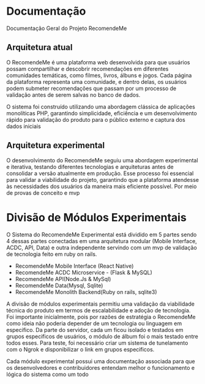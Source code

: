 # Documentação 
Documentação Geral do Projeto RecomendeMe 



## Arquitetura atual

O RecomendeMe é uma plataforma web desenvolvida para que usuários possam compartilhar e descobrir recomendações em diferentes comunidades temáticas, como filmes, livros, álbuns e jogos. Cada página da plataforma representa uma comunidade, e dentro delas, os usuários podem submeter recomendações que passam por um processo de validação antes de serem salvas no banco de dados.

O sistema foi construído utilizando uma abordagem clássica de aplicações monolíticas PHP, garantindo simplicidade, eficiência e um desenvolvimento rápido para validação do produto para o público externo e captura dos dados iniciais


## Arquitetura experimental

O desenvolvimento do RecomendeMe seguiu uma abordagem experimental e iterativa, testando diferentes tecnologias e arquiteturas antes de consolidar a versão atualmente em produção. Esse processo foi essencial para validar a viabilidade do projeto, garantindo que a plataforma atendesse às necessidades dos usuários da maneira mais eficiente possível. Por meio de provas de conceito e mvp




# Divisão de Módulos Experimentais

O Sistema do RecomendeMe Experimental está dividido em 5 partes sendo 4 dessas partes conectadas em uma arquitetura modular (Mobile Interface, ACDC, API, Data) e outra independente servindo com um mvp de validação  de tecnologia feito em ruby on rails.

- RecomendeMe Mobile Interface (React Native)
- RecomendeMe ACDC Microservice - (Flask  & MySQL)
- RecomendeMe API(Node.Js & MySql)
- RecomendeMe Data(Mysql, Sqlite)
- RecomendeMe Monolith Backend(Ruby on rails, sqlite3)

A divisão de módulos experimentais permitiu uma validação da viabilidade técnica do produto em termos de escalabilidade e adoção de tecnologia. Foi importante inicialmente, pois por razões de estratégia o RecomendeMe como ideia não poderia depender de um tecnologia ou linguagem em especifico. Da parte do servidor, cada um ficou isolado e testados em grupos especificos de usuários, o módulo de álbum foi o mais testado entre todos esses. Para teste, foi necessário criar um sistema de tunelamento com o Ngrok e disponibilizar o link em grupos especificos. 



Cada módulo experimental possui uma documentação associada para que os desenvolvedores e contribuidores entendam melhor o funcionamento e lógica do sistema como um todo 
